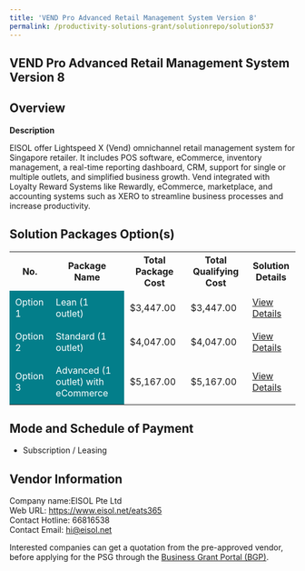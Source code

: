```yaml
---
title: 'VEND Pro Advanced Retail Management System Version 8'
permalink: /productivity-solutions-grant/solutionrepo/solution537
---
```


## VEND Pro Advanced Retail Management System Version 8

## Overview

**Description**

EISOL offer Lightspeed X (Vend) omnichannel retail management system for Singapore retailer. It includes POS software, eCommerce, inventory management, a real-time reporting dashboard, CRM, support for single or multiple outlets, and simplified business growth. Vend integrated with Loyalty Reward Systems like Rewardly, eCommerce, marketplace, and accounting systems such as XERO to streamline business processes and increase productivity.

## Solution Packages Option(s)

<table>
<tr>
<th><b>No.</b></th>
<th><b>Package Name</b></th>
<th><b>Total Package Cost</b></th>
<th><b>Total Qualifying Cost</b></th>
<th><b>Solution Details</b></th>
</tr>
<tr>
<td style='padding: 10px; background-color: #037E8A; color: #FFFFFF;'>Option 1</td>
<td style='padding: 10px; background-color: #037E8A; color: #FFFFFF;'>Lean (1 outlet)</td>
<td style='padding: 10px;'>$3,447.00</td>
<td style='padding: 10px;'>$3,447.00</td>
<td style='padding: 10px;'><a href='/images/psg/Eisol_Desensitised_Annex_3_Part_1.pdf' target='_blank'>View Details</a></td>
</tr>
<tr>
<td style='padding: 10px; background-color: #037E8A; color: #FFFFFF;'>Option 2</td>
<td style='padding: 10px; background-color: #037E8A; color: #FFFFFF;'>Standard (1 outlet)</td>
<td style='padding: 10px;'>$4,047.00</td>
<td style='padding: 10px;'>$4,047.00</td>
<td style='padding: 10px;'><a href='/images/psg/Eisol_Desensitised_Annex_3_Part_2.pdf' target='_blank'>View Details</a></td>
</tr>
<tr>
<td style='padding: 10px; background-color: #037E8A; color: #FFFFFF;'>Option 3</td>
<td style='padding: 10px; background-color: #037E8A; color: #FFFFFF;'>Advanced (1 outlet) with eCommerce</td>
<td style='padding: 10px;'>$5,167.00</td>
<td style='padding: 10px;'>$5,167.00</td>
<td style='padding: 10px;'><a href='/images/psg/Eisol_Desensitised_Annex_3_Part_3.pdf' target='_blank'>View Details</a></td>
</tr>
</table>

## Mode and Schedule of Payment

 - Subscription / Leasing

## Vendor Information

 Company name:EISOL Pte Ltd<br>Web URL: https://www.eisol.net/eats365 <br>Contact Hotline: 66816538 <br>Contact Email: hi@eisol.net 

Interested companies can get a quotation from the pre-approved vendor, before applying for the PSG through the <a href='https://www.businessgrants.gov.sg/' target='_blank' rel='noopener'>Business Grant Portal (BGP)</a>.

<script src="/jquery/resize-tables.js"></script>
